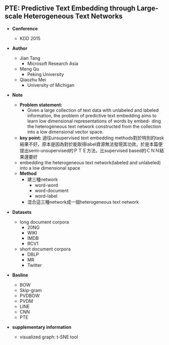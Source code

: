 ## PTE: Predictive Text Embedding through Large-scale Heterogeneous Text Networks

- **Conference**
    - KDD 2015
- **Author**
    - Jian Tang
        - Microsoft Research Asia
    - Meng Qu
        - Peking University
    - Qiaozhu Mei
        - University of Michigan
- **Note**
    - **Problem statement:** 
        - Given a large collection of text data with unlabeled and labeled information, the problem of predictive text embedding aims to learn low dimensional representations of words by embed- ding the heterogeneous text network constructed from the collection into a low dimensional vector space.
    - **key point:** 過往unsupervised text embedding methods對於特別的task結果不好，原本是因為對於能取得label資源無法發現其功效，於是本篇便提出semi-unsupervised的ＰＴＥ方法，比supervised based的ＣＮＮ結果還要好
    - embedding the heterogeneous text network(labeled and unlabeled) into a low dimensional space
    - **Method**
        - 建三種network
            - word-word
            - word-document
            - word-label
        - 混合這三種network成一個heterogeneous text network

- **Datasets**
    - long document corpora
        - 20NG
        - WIKI
        - IMDB
        - RCV1
    - short document corpora
        - DBLP
        - MR
        - Twitter

- **Basline**
    - BOW
    - Skip-gram
    - PVDBOW
    - PVDM
    - LINE
    - CNN
    - PTE

- **supplementary information**
    - visualized graph: t-SNE tool

